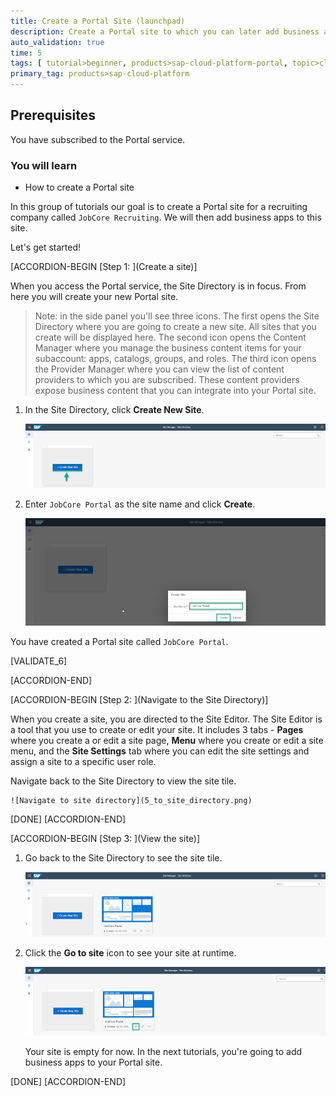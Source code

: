 ```yaml
---
title: Create a Portal Site (launchpad)
description: Create a Portal site to which you can later add business apps.
auto_validation: true
time: 5
tags: [ tutorial>beginner, products>sap-cloud-platform-portal, topic>cloud, products>sap-fiori ]
primary_tag: products>sap-cloud-platform
---
```


## Prerequisites
You have subscribed to the Portal service.


### You will learn
  - How to create a Portal site

In this group of tutorials our goal is to create a Portal site for a recruiting company called `JobCore Recruiting`. We will then add business apps to this site.

Let's get started!

[ACCORDION-BEGIN [Step 1: ](Create a site)]

When you access the Portal service, the Site Directory is in focus. From here you will create your new Portal site.

> Note: in the side panel you'll see three icons. The first opens the Site Directory where you are going to create a new site. All sites that you create will be displayed here. The second icon opens the Content Manager where you manage the business content items for your subaccount: apps, catalogs, groups, and roles. The third icon opens the Provider Manager where you can view the list of content providers to which you are subscribed. These content providers expose business content that you can integrate into your Portal site.


1. In the Site Directory, click **Create New Site**.

    ![Create site](1_create_new_site.png)

2. Enter `JobCore Portal` as the site name and click **Create**.

    ![Name site](2_name_site.png)

You have created a Portal site called `JobCore Portal`.

[VALIDATE_6]

[ACCORDION-END]

[ACCORDION-BEGIN [Step 2: ](Navigate to the Site Directory)]

When you create a site, you are directed to the Site Editor. The Site Editor is a tool that you use to create or edit your site. It includes 3 tabs - **Pages** where you create a or edit a site page, **Menu** where you create or edit a site menu, and the **Site Settings** tab where you can edit the site settings and assign a site to a specific user role.

Navigate back to the Site Directory to view the site tile.

    ![Navigate to site directory](5_to_site_directory.png)


[DONE]
[ACCORDION-END]

[ACCORDION-BEGIN [Step 3: ](View the site)]


1. Go back to the Site Directory to see the site tile.

      ![View site](3_view_site_tile.png)

2. Click the **Go to site** icon to see your site at runtime.

    ![Go to site](4_go_to_site.png)

    Your site is empty for now. In the next tutorials, you're going to add business apps to your Portal site.





[DONE]
[ACCORDION-END]
